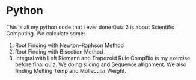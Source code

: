 # Python
This is all my python code that i ever done
Quiz 2 is about Scientific Computing. We calculate some:
1. Root Finding with Newton–Raphson Method
2. Root Finding with Bisection Method
3. Integral with Left Riemann and Trapezoid Rule
CompBio is my exercise before final quiz. We doing slicing and Sequence allignment. We also finding Melting Temp and Mollecular Weight.
